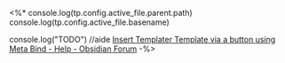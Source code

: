 <%*
console.log(tp.config.active_file.parent.path)
console.log(tp.config.active_file.basename)

console.log("TODO")
//aide [Insert Templater Template via a button using Meta Bind - Help - Obsidian Forum](https://forum.obsidian.md/t/insert-templater-template-via-a-button-using-meta-bind/77570/4)
-%>


